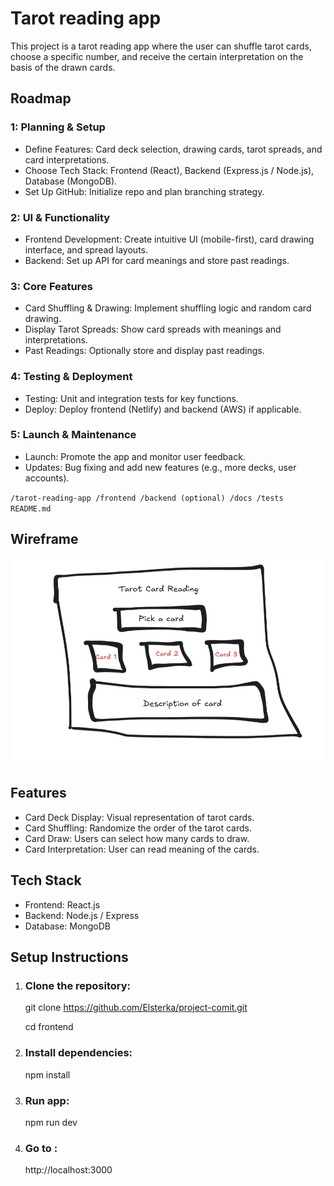 <h1>Tarot reading app</h1>
<p>This project is a tarot reading app where the user can shuffle tarot cards, choose a specific number, and receive the certain interpretation on the basis of the drawn cards. </p>

<h2>Roadmap</h2>

<h3>1: Planning & Setup</h3>
<ul>
  <li>Define Features: Card deck selection, drawing cards, tarot spreads, and card interpretations.</li>
<li>Choose Tech Stack: Frontend (React), Backend (Express.js / Node.js), Database (MongoDB).</li>
<li>Set Up GitHub: Initialize repo and plan branching strategy.</li>
 </ul>
 
  <h3>2: UI & Functionality</h3>
<ul>
  <li>Frontend Development: Create intuitive UI (mobile-first), card drawing interface, and spread layouts.</li>
<li>Backend: Set up API for card meanings and store past readings.</li>
</ul>
 <h3>3: Core Features</h3>
 <ul>
<li>Card Shuffling & Drawing: Implement shuffling logic and random card drawing.</li>
<li>Display Tarot Spreads: Show card spreads with meanings and interpretations.</li>
<li>Past Readings: Optionally store and display past readings.</li>
</ul>
  <h3>4: Testing & Deployment</h3>
  <ul>
<li>Testing: Unit and integration tests for key functions.</li>
<li>Deploy: Deploy frontend (Netlify) and backend (AWS) if applicable.</li>
</ul>
 <h3>5: Launch & Maintenance</h3>
 <ul>
<li>Launch: Promote the app and monitor user feedback.</li>
<li>Updates: Bug fixing and add new features (e.g., more decks, user accounts).</li>
</ul>

<code>/tarot-reading-app
  /frontend
  /backend (optional)
  /docs
  /tests
  README.md</code>

<h2>Wireframe</h2>
<img src="https://raw.githubusercontent.com/Elsterka/project-comit/refs/heads/main/Wireframe.png" alt="Wireframe for Tarot reading app">

<h2>Features</h2>
<ul>
  <li>Card Deck Display: Visual representation of tarot cards.</li>
<li>Card Shuffling: Randomize the order of the tarot cards. </li>
<li>Card Draw: Users can select how many cards to draw. </li>
<li>Card Interpretation: User can read meaning of the cards. </li>
  </ul>

  
<h2>Tech Stack</h2>
<ul>
<li>Frontend: React.js </li>
<li>Backend: Node.js  / Express </li>
<li>Database: MongoDB </li>  
</ul>

<h2>Setup Instructions</h2>
<ol>
<li> <h3>Clone the repository: </h3> </li>

git clone https://github.com/Elsterka/project-comit.git
<p> cd frontend </p>

<li> <h3> Install dependencies:</h3> </li>
<p>npm install </p>

<li> <h3> Run app: </h3> </li>
<p>npm run dev </p>

<li> <h3> Go to :</h3> </li> 
<p>http://localhost:3000 </p>
</ol>
